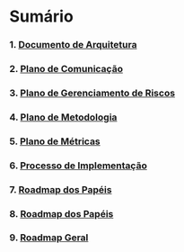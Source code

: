 # Sumário

  ### 1. [Documento de Arquitetura](projeto/DocArquitetura.md)
  ### 2. [Plano de Comunicação](/projeto/planoComunicacao.md)
  ### 3. [Plano de Gerenciamento de Riscos](projeto/planoRisco.md)
  ### 4. [Plano de Metodologia](/projeto/planoMetodologia.md)
  ### 5. [Plano de Métricas](projeto/planoMetricas.md)
  ### 6. [Processo de Implementação](/projeto/processo.md)
  ### 7. [Roadmap dos Papéis](/projeto/RoadmapPapeis.md)
  ### 8. [Roadmap dos Papéis](/projeto/RoadmapPapeis.md)
  ### 9. [Roadmap Geral](/projeto/roadmapGeral.md)